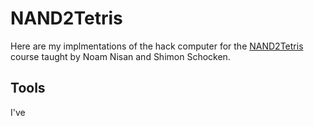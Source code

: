 # NAND2Tetris

Here are my implmentations of the hack computer for the [NAND2Tetris](https://www.nand2tetris.org/) course taught by Noam Nisan and Shimon Schocken.

## Tools

I've 